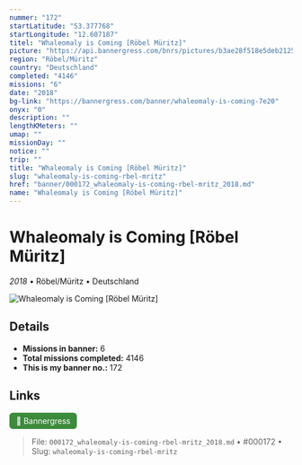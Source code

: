 ```yaml
---
nummer: "172"
startLatitude: "53.377768"
startLongitude: "12.607187"
titel: "Whaleomaly is Coming [Röbel Müritz]"
picture: "https://api.bannergress.com/bnrs/pictures/b3ae28f518e5deb2125e3bef14c3b7dd"
region: "Röbel/Müritz"
country: "Deutschland"
completed: "4146"
missions: "6"
date: "2018"
bg-link: "https://bannergress.com/banner/whaleomaly-is-coming-7e20"
onyx: "0"
description: ""
lengthKMeters: ""
umap: ""
missionDay: ""
notice: ""
trip: ""
title: "Whaleomaly is Coming [Röbel Müritz]"
slug: "whaleomaly-is-coming-rbel-mritz"
href: "banner/000172_whaleomaly-is-coming-rbel-mritz_2018.md"
name: "Whaleomaly is Coming [Röbel Müritz]"
---
```

# Whaleomaly is Coming [Röbel Müritz]

*2018* • Röbel/Müritz • Deutschland

![Whaleomaly is Coming [Röbel Müritz]](https://api.bannergress.com/bnrs/pictures/b3ae28f518e5deb2125e3bef14c3b7dd)



## Details

- **Missions in banner:** 6
- **Total missions completed:** 4146
- **This is my banner no.:** 172





## Links
<a href="https://bannergress.com/banner/whaleomaly-is-coming-7e20" target="_blank" style="display:inline-block;margin-right:8px;padding:6px 12px;background:#3c8b3c;color:#fff;text-decoration:none;border-radius:6px;">🔗 Bannergress</a>



> File: `000172_whaleomaly-is-coming-rbel-mritz_2018.md`
> • #000172
> • Slug: `whaleomaly-is-coming-rbel-mritz`
